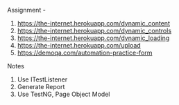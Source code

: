 Assignment - 
1. https://the-internet.herokuapp.com/dynamic_content
2. https://the-internet.herokuapp.com/dynamic_controls
3. https://the-internet.herokuapp.com/dynamic_loading
4. https://the-internet.herokuapp.com/upload
5. https://demoqa.com/automation-practice-form
 
Notes
1. Use ITestListener
2. Generate Report
3. Use TestNG, Page Object Model
